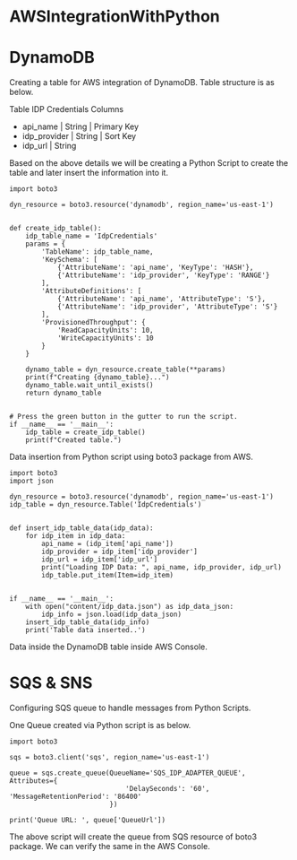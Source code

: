 # AWSIntegrationWithPython

# DynamoDB 

Creating a table for AWS integration of DynamoDB.
Table structure is as below.

Table IDP Credentials
Columns

* api_name | String | Primary Key
* idp_provider | String | Sort Key
* idp_url | String

Based on the above details we will be creating a Python Script to create the table and later insert the information into it.


```
import boto3

dyn_resource = boto3.resource('dynamodb', region_name='us-east-1')


def create_idp_table():
    idp_table_name = 'IdpCredentials'
    params = {
        'TableName': idp_table_name,
        'KeySchema': [
            {'AttributeName': 'api_name', 'KeyType': 'HASH'},
            {'AttributeName': 'idp_provider', 'KeyType': 'RANGE'}
        ],
        'AttributeDefinitions': [
            {'AttributeName': 'api_name', 'AttributeType': 'S'},
            {'AttributeName': 'idp_provider', 'AttributeType': 'S'}
        ],
        'ProvisionedThroughput': {
            'ReadCapacityUnits': 10,
            'WriteCapacityUnits': 10
        }
    }

    dynamo_table = dyn_resource.create_table(**params)
    print(f"Creating {dynamo_table}...")
    dynamo_table.wait_until_exists()
    return dynamo_table


# Press the green button in the gutter to run the script.
if __name__ == '__main__':
    idp_table = create_idp_table()
    print(f"Created table.")
```

Data insertion from Python script using boto3 package from AWS.


```
import boto3
import json

dyn_resource = boto3.resource('dynamodb', region_name='us-east-1')
idp_table = dyn_resource.Table('IdpCredentials')


def insert_idp_table_data(idp_data):
    for idp_item in idp_data:
        api_name = (idp_item['api_name'])
        idp_provider = idp_item['idp_provider']
        idp_url = idp_item['idp_url']
        print("Loading IDP Data: ", api_name, idp_provider, idp_url)
        idp_table.put_item(Item=idp_item)


if __name__ == '__main__':
    with open("content/idp_data.json") as idp_data_json:
        idp_info = json.load(idp_data_json)
    insert_idp_table_data(idp_info)
    print('Table data inserted..')
```


Data inside the DynamoDB table inside AWS Console.

# SQS & SNS

Configuring SQS queue to handle messages from Python Scripts.

One Queue created via Python script is as below.


```
import boto3

sqs = boto3.client('sqs', region_name='us-east-1')

queue = sqs.create_queue(QueueName='SQS_IDP_ADAPTER_QUEUE',  Attributes={
                             'DelaySeconds': '60', 'MessageRetentionPeriod': '86400'
                         })

print('Queue URL: ', queue['QueueUrl'])
```

The above script will create the queue from SQS resource of boto3 package.
We can verify the same in the AWS Console.
